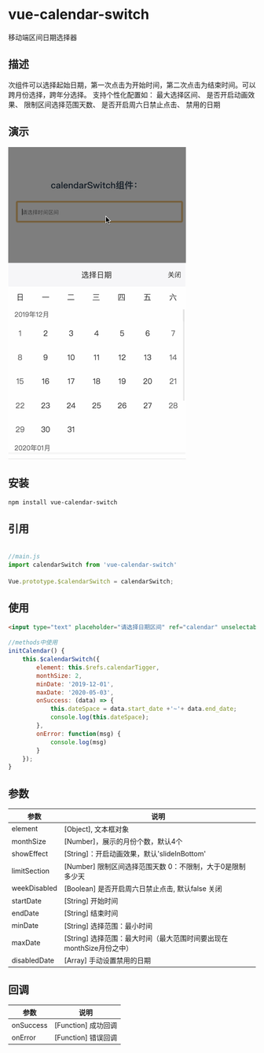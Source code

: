 # vue-calendar-switch

移动端区间日期选择器


## 描述
次组件可以选择起始日期，第一次点击为开始时间，第二次点击为结束时间。可以跨月份选择，跨年分选择。
支持个性化配置如：
	最大选择区间、
	是否开启动画效果、
	限制区间选择范围天数、
	是否开启周六日禁止点击、
	禁用的日期

 ## 演示

![vue-calendar-switch](https://raw.githubusercontent.com/duanxb/vue-calendar-switch/master/lcalendar-switch.gif)

## 安装
```
npm install vue-calendar-switch

```
## 引用

```javascript

//main.js
import calendarSwitch from 'vue-calendar-switch'

Vue.prototype.$calendarSwitch = calendarSwitch;

```

## 使用

```html
<input type="text" placeholder="请选择日期区间" ref="calendar" unselectable="on" onfocus="this.blur()" readonly="readonly" class="inputstyle" v-model="appoint_datetime">
```
```javascript
//methods中使用
initCalendar() {
	this.$calendarSwitch({
		element: this.$refs.calendarTigger,
		monthSize: 2,
		minDate: '2019-12-01',
		maxDate: '2020-05-03',
		onSuccess: (data) => {
			this.dateSpace = data.start_date +'~'+ data.end_date;
			console.log(this.dateSpace);
		},
		onError: function(msg) {
			console.log(msg)
		}
	});
}
```

## 参数
| 参数        	| 说明           |
| ------------- |-------------|
| element		|[Object], 文本框对象		|
| monthSize          | [Number]，展示的月份个数，默认4个 |
| showEffect       | [String]：开启动画效果，默认'slideInBottom' | 
| limitSection       | [Number] 限制区间选择范围天数 0：不限制，大于0是限制多少天    | 
| weekDisabled  | [Boolean] 是否开启周六日禁止点击, 默认false 关闭 | 
| startDate  | [String] 开始时间 | 
| endDate  | [String] 结束时间 | 
| minDate  | [String] 选择范围：最小时间 | 
| maxDate  | [String] 选择范围：最大时间（最大范围时间要出现在monthSize月份之中） | 
| disabledDate  | [Array] 手动设置禁用的日期 | 


## 回调

| 参数            | 说明          |
| -------------   |-------------|
| onSuccess   | [Function] 成功回调 |
| onError | [Function] 错误回调 |
